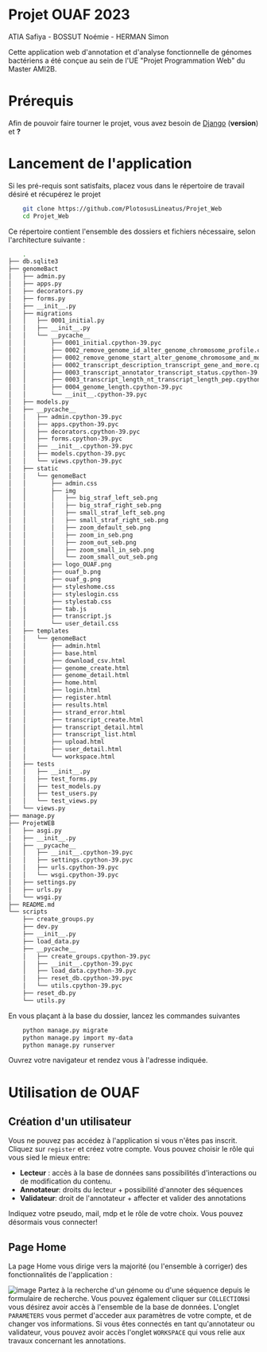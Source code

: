 # Projet OUAF 2023
ATIA Safiya - BOSSUT Noémie - HERMAN Simon

Cette application web d'annotation et d'analyse fonctionnelle de génomes bactériens a été conçue au sein de l'UE "Projet Programmation Web" du Master AMI2B. 

# Prérequis

Afin de pouvoir faire tourner le projet, vous avez besoin de [Django](https://www.djangoproject.com/) (**version**) et **?**


# Lancement de l'application
Si les pré-requis sont satisfaits, placez vous dans le répertoire de travail désiré et récupérez le projet
```bash
    git clone https://github.com/PlotosusLineatus/Projet_Web
    cd Projet_Web
```
Ce répertoire contient l'ensemble des dossiers et fichiers nécessaire, selon l'architecture suivante :
```bash
    .
├── db.sqlite3
├── genomeBact
│   ├── admin.py
│   ├── apps.py
│   ├── decorators.py
│   ├── forms.py
│   ├── __init__.py
│   ├── migrations
│   │   ├── 0001_initial.py
│   │   ├── __init__.py
│   │   └── __pycache__
│   │       ├── 0001_initial.cpython-39.pyc
│   │       ├── 0002_remove_genome_id_alter_genome_chromosome_profile.cpython-39.pyc
│   │       ├── 0002_remove_genome_start_alter_genome_chromosome_and_more.cpython-39.pyc
│   │       ├── 0002_transcript_description_transcript_gene_and_more.cpython-39.pyc
│   │       ├── 0003_transcript_annotator_transcript_status.cpython-39.pyc
│   │       ├── 0003_transcript_length_nt_transcript_length_pep.cpython-39.pyc
│   │       ├── 0004_genome_length.cpython-39.pyc
│   │       └── __init__.cpython-39.pyc
│   ├── models.py
│   ├── __pycache__
│   │   ├── admin.cpython-39.pyc
│   │   ├── apps.cpython-39.pyc
│   │   ├── decorators.cpython-39.pyc
│   │   ├── forms.cpython-39.pyc
│   │   ├── __init__.cpython-39.pyc
│   │   ├── models.cpython-39.pyc
│   │   └── views.cpython-39.pyc
│   ├── static
│   │   └── genomeBact
│   │       ├── admin.css
│   │       ├── img
│   │       │   ├── big_straf_left_seb.png
│   │       │   ├── big_straf_right_seb.png
│   │       │   ├── small_straf_left_seb.png
│   │       │   ├── small_straf_right_seb.png
│   │       │   ├── zoom_default_seb.png
│   │       │   ├── zoom_in_seb.png
│   │       │   ├── zoom_out_seb.png
│   │       │   ├── zoom_small_in_seb.png
│   │       │   └── zoom_small_out_seb.png
│   │       ├── logo_OUAF.png
│   │       ├── ouaf_b.png
│   │       ├── ouaf_g.png
│   │       ├── styleshome.css
│   │       ├── styleslogin.css
│   │       ├── stylestab.css
│   │       ├── tab.js
│   │       ├── transcript.js
│   │       └── user_detail.css
│   ├── templates
│   │   └── genomeBact
│   │       ├── admin.html
│   │       ├── base.html
│   │       ├── download_csv.html
│   │       ├── genome_create.html
│   │       ├── genome_detail.html
│   │       ├── home.html
│   │       ├── login.html
│   │       ├── register.html
│   │       ├── results.html
│   │       ├── strand_error.html
│   │       ├── transcript_create.html
│   │       ├── transcript_detail.html
│   │       ├── transcript_list.html
│   │       ├── upload.html
│   │       ├── user_detail.html
│   │       └── workspace.html
│   ├── tests
│   │   ├── __init__.py
│   │   ├── test_forms.py
│   │   ├── test_models.py
│   │   ├── test_users.py
│   │   └── test_views.py
│   └── views.py
├── manage.py
├── ProjetWEB
│   ├── asgi.py
│   ├── __init__.py
│   ├── __pycache__
│   │   ├── __init__.cpython-39.pyc
│   │   ├── settings.cpython-39.pyc
│   │   ├── urls.cpython-39.pyc
│   │   └── wsgi.cpython-39.pyc
│   ├── settings.py
│   ├── urls.py
│   └── wsgi.py
├── README.md
└── scripts
    ├── create_groups.py
    ├── dev.py
    ├── __init__.py
    ├── load_data.py
    ├── __pycache__
    │   ├── create_groups.cpython-39.pyc
    │   ├── __init__.cpython-39.pyc
    │   ├── load_data.cpython-39.pyc
    │   ├── reset_db.cpython-39.pyc
    │   └── utils.cpython-39.pyc
    ├── reset_db.py
    └── utils.py

```
En vous plaçant à la base du dossier, lancez les commandes suivantes
```bash
    python manage.py migrate
    python manage.py import my-data
    python manage.py runserver
```
Ouvrez votre navigateur et rendez vous à l'adresse indiquée. 

# Utilisation de OUAF
## Création d'un utilisateur

Vous ne pouvez pas accédez à l'application si vous n'êtes pas inscrit. Cliquez sur `register` et créez votre compte. Vous pouvez choisir le rôle qui vous sied le mieux entre:
- **Lecteur** : accès à la base de données sans possibilités d'interactions ou de modification du contenu.
- **Annotateur**: droits du lecteur + possibilité d'annoter des séquences
- **Validateur**: droit de l'annotateur + affecter et valider des annotations

Indiquez votre pseudo, mail, mdp et le rôle de votre choix. Vous pouvez désormais vous connecter!

## Page Home

La page Home vous dirige vers la majorité (ou l'ensemble à corriger) des fonctionnalités de l'application :

![image](https://user-images.githubusercontent.com/75751225/217904756-ea7b69e0-dc0d-4b90-854e-3277ecfe9a11.png)
Partez à la recherche d'un génome ou d'une séquence depuis le formulaire de recherche. Vous pouvez également cliquer sur `COLLECTION`si vous désirez avoir accès à l'ensemble de la base de données. 
L'onglet `PARAMETERS` vous permet d'acceder aux paramètres de votre compte, et de changer vos informations.
Si vous êtes connectés en tant qu'annotateur ou validateur, vous pouvez avoir accès l'onglet `WORKSPACE` qui vous relie aux travaux concernant les annotations.

